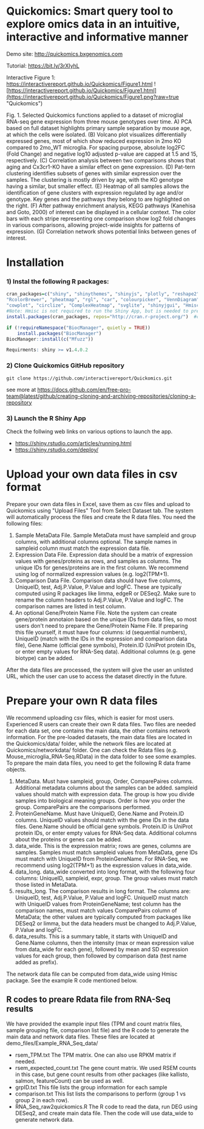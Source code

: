 # Quickomics: Smart query tool to explore omics data in an intuitive, interactive and informative manner

Demo site: http://quickomics.bxgenomics.com

Tutorial: https://bit.ly/3rXIyhL

Interactive Figure 1: https://interactivereport.github.io/Quickomics/Figure1.html
![https://interactivereport.github.io/Quickomics/Figure1.html](https://interactivereport.github.io/Quickomics/Figure1.png?raw=true "Quickomics")

Fig. 1. Selected Quickomics functions applied to a dataset of microglial RNA-seq gene expression from three mouse genotypes over time. A) PCA based on full dataset highlights primary sample separation by mouse age, at which the cells were isolated. (B) Volcano plot visualizes differentially expressed genes, most of which show reduced expression in 2mo KO compared to 2mo_WT microglia. For spacing purpose, absolute log2FC (Fold Change) and negative log10 adjusted p-value are capped at 1.5 and 15, respectively. (C) Correlation analysis between two comparisons shows that aging and Cx3cr1-KO have a similar effect on gene expression. (D) Pat-tern clustering identifies subsets of genes with similar expression over the samples. The clustering is mostly driven by age, with the KO genotype having a similar, but smaller effect. (E) Heatmap of all samples allows the identification of gene clusters with expression regulated by age and/or genotype. Key genes and the pathways they belong to are highlighted on the right. (F) After pathway enrichment analysis, KEGG pathways (Kanehisa and Goto, 2000) of interest can be displayed in a cellular context. The color bars with each stripe representing one comparison show log2 fold changes in various comparisons, allowing project-wide insights for patterns of expression. (G) Correlation network shows potential links between genes of interest.


# Installation
### 1) Instal the following R packages:
```R
cran_packages=c("shiny", "shinythemes", "shinyjs", "plotly", "reshape2", "tidyverse", "gplots", "ggpubr", "gridExtra", "ggrepel",
"RcolorBrewer", "pheatmap", "rgl", "car", "colourpicker", "VennDiagram", "factoextra",  "openxlsx", "visNetwork",
"cowplot", "circlize", "ComplexHeatmap", "svglite", "shinyjgui", "Hmisc", "ggrastr")
#Note: Hmisc is not required to run the Shiny App, but is needed to prepare network data from expression matrix.
install.packages(cran_packages, repos="http://cran.r-project.org/")  #choose repos based on your location if needed

if (!requireNamespace("BiocManager", quietly = TRUE))
    install.packages("BiocManager")
BiocManager::install(c("Mfuzz"))

Requirments: shiny >= v1.4.0.2 
```
### 2) Clone Quickomics GitHub repository
```
git clone https://github.com/interactivereport/Quickomics.git
```
see more at https://docs.github.com/en/free-pro-team@latest/github/creating-cloning-and-archiving-repositories/cloning-a-repository

### 3) Launch the R Shiny App
Check the follwing web links on various options to launch the app. 
* https://shiny.rstudio.com/articles/running.html
* https://shiny.rstudio.com/deploy/

# Upload your own data files in csv format
Prepare your own data files in Excel, save them as csv files and upload to Quickomics using "Upload Files" Tool from Select Dataset tab. The system will automatically process the files and create the R data files. You need the following files:
1. Sample MetaData File. Sample MetaData must have sampleid and group columns, with additional columns optional. The sample names in sampleid column must match the expression data file.
2. Expression Data File. Expression data should be a matrix of expression values with genes/proteins as rows, and samples as columns. The unique IDs for genes/proteins are in the first column. We recommend using log of normalized expression values (e.g. log2(TPM+1).
3. Comparison Data File. Comparison data should have five columns, UniqueID, test, Adj.P.Value, P.Value and logFC. These are typically computed using R packages like limma, edgeR or DESeq2. Make sure to rename the column headers to Adj.P.Value, P.Value and logFC. The comparison names are listed in test column.
4. An optional Gene/Protein Name File.  Note the system can create gene/protein annotaion based on the unique IDs from data files, so most users don't need to prepare the Gene/Protein Name File. If preparing this file yourself, it must have four columns: id (sequential numbers), UniqueID (match with the IDs in the expression and comparison data file), Gene.Name (official gene symbols), Protein.ID (UniProt protein IDs, or enter empty values for RNA-Seq data). Additional columns (e.g. gene biotype) can be added.

After the data files are processed, the system will give the user an unlisted URL, which the user can use to access the dataset directly in the future. 

# Prepare your own R data files
We recommend uploading csv files, which is easier for most users. Experienced R users can create their own R data files. 
Two files are needed for each data set, one contains the main data, the other contains network information. For the pre-loaded datasets, the main data files are located in the Quickomics/data/ folder, while the network files are located at Quickomics/networkdata/ folder.  One can check the Rdata files (e.g. Mouse_microglia_RNA-Seq.RData) in the data folder to see some examples. 
To prepare the main data files, you need to get the following R data frame objects. 
1. MetaData. Must have sampleid, group, Order, ComparePaires columns. Additional metadata columns about the samples can be added. sampleid values should match with expression data. The group is how you divide samples into biological meaning groups. Order is how you order the group. ComparePairs are the comparisons performed. 
2. ProteinGeneName. Must have UniqueID, Gene.Name and Protein.ID columns. UniqueID values should match with the gene IDs in the data files. Gene.Name should be official gene symbols. Protein.ID is UniProt protein IDs, or enter empty values for RNA-Seq data. Additional columns about the proteins or genes can be added.
3. data_wide. This is the expression matrix; rows are genes, columns are samples. Samples must match sampleid values from MetaData, gene IDs must match with UniqueID from ProteinGeneName. For RNA-Seq, we recommend using log2(TPM+1) as the expression values in data_wide. 
4. data_long. data_wide converted into long format, with the following four columns: UniqueID, sampleid, expr, group. The group values must match those listed in MetaData.
5. results_long. The comparison results in long format. The columns are: UniqueID, test, Adj.P.Value, P.Value and logFC. UniqueID must match with UniqueID values from ProteinGeneName; test column has the comparison names, must match values ComparePairs column of MetaData; the other values are typically computed from packages like DESeq2 or limma, but the data headers must be changed to Adj.P.Value, P.Value and logFC.
6. data_results. This is a summary table, it starts with UniqueID and Gene.Name columns, then the intensity (max or mean expression value from data_wide for each gene), followed by mean and SD expression values for each group, then followed by comparison data (test name added as prefix).

The network data file can be computed from data_wide using Hmisc package. See the example R code mentioned below. 

## R codes to preare Rdata file from RNA-Seq results
We have provided the example input files (TPM and count matrix files, sample grouping file, comparison list file) and the R code to generate the main data and network data files. These files are located at demo_files/Example_RNA_Seq_data/
* rsem_TPM.txt The TPM matrix. One can also use RPKM matrix if needed. 
* rsem_expected_count.txt  The gene count matrix. We used RSEM counts in this case, but gene count results from other packages (like kallisto, salmon, featureCount) can be used as well. 
* grpID.txt This file lists the group information for each sample
* comparison.txt This list lists the comparisons to perform (group 1 vs group 2 in each row).
* RNA_Seq_raw2quickomics.R The R code to read the data, run DEG using DESeq2, and create main data file. Then the code will use data_wide to generate network data. 
